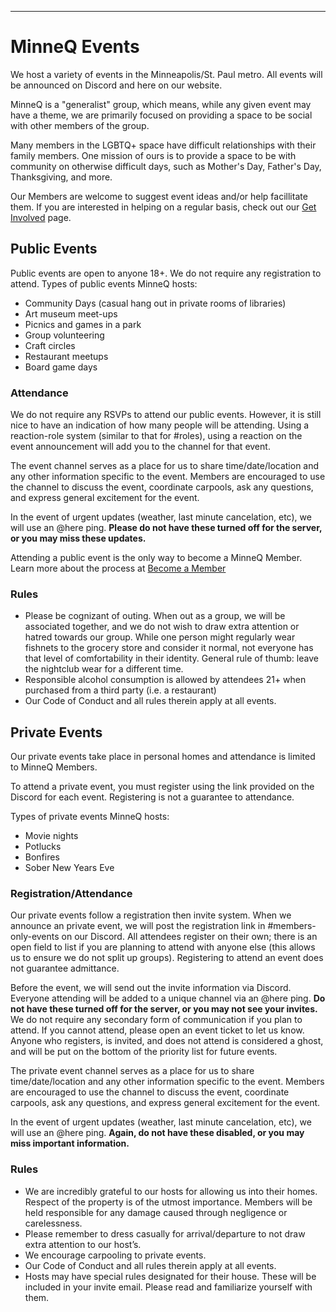 ---

# MinneQ Events

We host a variety of events in the Minneapolis/St. Paul metro. All events will be announced on Discord and here on our website. 

MinneQ is a "generalist" group, which means, while any given event may have a theme, we are primarily focused on providing a space to be social with other members of the group. 

Many members in the LGBTQ+ space have difficult relationships with their family members. One mission of ours is to provide a space to be with community on otherwise difficult days, such as Mother's Day, Father's Day, Thanksgiving, and more.

Our Members are welcome to suggest event ideas and/or help facillitate them. If you are interested in helping on a regular basis, check out our [Get Involved](/get_involved) page. 

## Public Events

Public events are open to anyone 18+. We do not require any registration to attend. Types of public events MinneQ hosts: 
* Community Days (casual hang out in private rooms of libraries)
* Art museum meet-ups
* Picnics and games in a park
* Group volunteering
* Craft circles
* Restaurant meetups
* Board game days

### Attendance

We do not require any RSVPs to attend our public events. However, it is still nice to have an indication of how many people will be attending. Using a reaction-role system (similar to that for #roles), using a reaction on the event announcement will add you to the channel for that event. 

The event channel serves as a place for us to share time/date/location and any other information specific to the event. Members are encouraged to use the channel to discuss the event, coordinate carpools, ask any questions, and express general excitement for the event. 

In the event of urgent updates (weather, last minute cancelation, etc), we will use an @here ping. **Please do not have these turned off for the server, or you may miss these updates.** 

Attending a public event is the only way to become a MinneQ Member. Learn more about the process at [Become a Member](/become_a_member)

### Rules
* Please be cognizant of outing. When out as a group, we will be associated together, and we do not wish to draw extra attention or hatred towards our group. While one person might regularly wear fishnets to the grocery store and consider it normal, not everyone has that level of comfortability in their identity. General rule of thumb: leave the nightclub wear for a different time.
* Responsible alcohol consumption is allowed by attendees 21+ when purchased from a third party (i.e. a restaurant)
* Our Code of Conduct and all rules therein apply at all events.

## Private Events

Our private events take place in personal homes and attendance is limited to MinneQ Members. 

To attend a private event, you must register using the link provided on the Discord for each event. Registering is not a guarantee to attendance. 

Types of private events MinneQ hosts: 
* Movie nights
* Potlucks
* Bonfires
* Sober New Years Eve

### Registration/Attendance

Our private events follow a registration then invite system. When we announce an private event, we will post the registration link in #members-only-events on our Discord. All attendees register on their own; there is an open field to list if you are planning to attend with anyone else (this allows us to ensure we do not split up groups). Registering to attend an event does not guarantee admittance.  

Before the event, we will send out the invite information via Discord. Everyone attending will be added to a unique channel via an @here ping. **Do not have these turned off for the server, or you may not see your invites.** We do not require any secondary form of communication if you plan to attend. If you cannot attend, please open an event ticket to let us know. Anyone who registers, is invited, and does not attend is considered a ghost, and will be put on the bottom of the priority list for future events. 

The private event channel serves as a place for us to share time/date/location and any other information specific to the event. Members are encouraged to use the channel to discuss the event, coordinate carpools, ask any questions, and express general excitement for the event. 

In the event of urgent updates (weather, last minute cancelation, etc), we will use an @here ping. **Again, do not have these disabled, or you may miss important information.** 

### Rules

* We are incredibly grateful to our hosts for allowing us into their homes. Respect of the property is of the utmost importance. Members will be held responsible for any damage caused through negligence or carelessness. 
* Please remember to dress casually for arrival/departure to not draw extra attention to our host’s. 
* We encourage carpooling to private events.
* Our Code of Conduct and all rules therein apply at all events.
* Hosts may have special rules designated for their house. These will be included in your invite email. Please read and familiarize yourself with them. 
